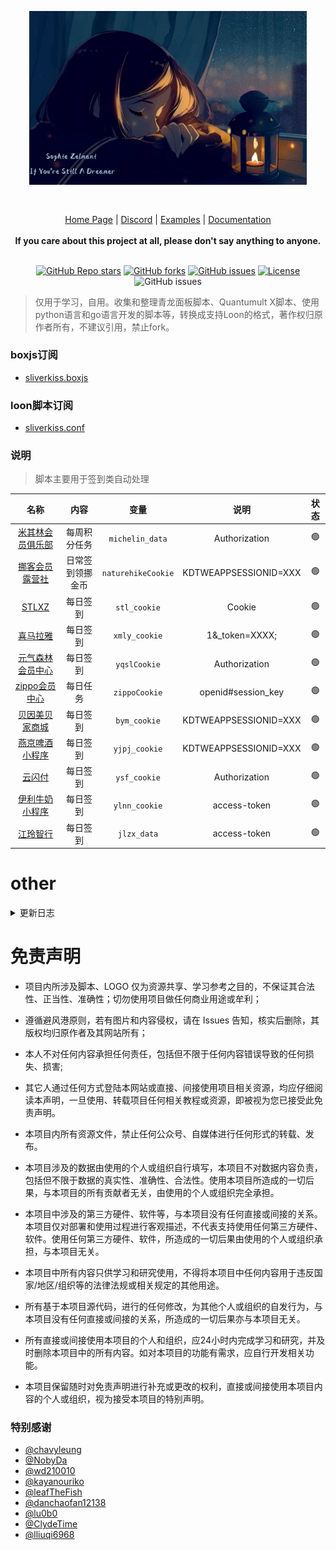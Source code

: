 
<div align="center" style="margin: 30px;">
<a href="https://aoi.js.org/">
  <img src="https://github.com/Sliverkiss/helloworld/blob/aa89bf6274ad730ddd5d681a941bbd507d0470d6/Loon/icon/Chiri.JPG?raw=true"   style="" align="center"  alt=""/>
</a>
  </div>
<div align="center">
  <br/>
  <div align="center">
    <a href="">Home Page</a> |
    <a href="">Discord</a> |
    <a href="">Examples</a> |
    <a href="">Documentation</a>
</div>
  <br/>
<div align="center"><strong>If you care about this project at all, please don't say anything to anyone.</strong>
</div>
<br/>
  
<a href="https://github.com/sliverkiss/helloworld/stargazers"><img alt="GitHub Repo stars" src="https://img.shields.io/github/stars/sliverkiss/helloworld?color=yellow&logo=riseup&logoColor=yellow&style=flat-square"></a>
<a href="https://github.com/sliverkiss/helloworld/network/members"><img alt="GitHub forks" src="https://img.shields.io/github/forks/sliverkiss/helloworld?color=orange&style=flat-square"></a>
<a href="https://github.com/sliverkiss/helloworld/issues"><img alt="GitHub issues" src="https://img.shields.io/github/issues/sliverkiss/helloworld?color=red&style=flat-square"></a>
 [![License](https://img.shields.io/npm/l/aoi.js.svg)](https://github.com/Sliverkiss/helloworld/blob/v6/LICENSE)
 ![GitHub issues](https://img.shields.io/github/languages/code-size/sliverkiss/helloworld?style=flat-square)
</div>

> 仅用于学习，自用。收集和整理青龙面板脚本、Quantumult X脚本、使用python语言和go语言开发的脚本等，转换成支持Loon的格式，著作权归原作者所有，不建议引用，禁止fork。
    
### boxjs订阅
* [sliverkiss.boxjs](https://raw.githubusercontent.com/Sliverkiss/helloworld/master/Loon/boxjs/sliverkiss.boxjs.json)  
 
### loon脚本订阅
* [sliverkiss.conf](https://raw.githubusercontent.com/Sliverkiss/helloworld/master/sliverkiss.conf) 
  
### 说明
> 脚本主要用于签到类自动处理

|名称|内容|变量|说明|状态
|:--------:|:---------:|:-----:|:-----:|:-----:|
| [米其林会员俱乐部](https://github.com/Sliverkiss/helloworld/blob/master/Study/michelin.js)  | 每周积分任务 | `michelin_data` |Authorization| 🟢 |
| [挪客会员露营社](https://github.com/Sliverkiss/helloworld/blob/master/Study/naturehike.js) | 日常签到领挪金币 | `naturehikeCookie` |KDTWEAPPSESSIONID=XXX| 🟢 |
| [STLXZ](https://github.com/Sliverkiss/helloworld/blob/master/Study/stlxz.js) | 每日签到 | `stl_cookie` |Cookie| 🟢 |
| [喜马拉雅](https://github.com/Sliverkiss/helloworld/blob/master/Study/xmly.js) | 每日签到 | `xmly_cookie` |1&_token=XXXX;| 🟢 |
| [元气森林会员中心](https://github.com/Sliverkiss/helloworld/blob/master/Study/yqslhy.js) | 每日签到 | `yqslCookie`|Authorization| 🟢 |
| [zippo会员中心](https://github.com/Sliverkiss/helloworld/blob/master/Study/zippo.js) | 每日任务 | `zippoCookie` |openid#session_key|🟢 |
| [贝因美贝家商城](https://github.com/Sliverkiss/helloworld/blob/master/Study/bym.js) | 每日签到 | `bym_cookie` |KDTWEAPPSESSIONID=XXX|🟢 |
| [燕京啤酒小程序](https://github.com/Sliverkiss/helloworld/blob/master/Study/yjpj.js) | 每日签到 | `yjpj_cookie` |KDTWEAPPSESSIONID=XXX|🟢 |
| [云闪付](https://github.com/Sliverkiss/helloworld/blob/master/Study/ysf.js) | 每日签到 | `ysf_cookie` |Authorization|🟢 |
| [伊利牛奶小程序](https://github.com/Sliverkiss/helloworld/blob/master/Study/ylnn.js) | 每日签到 | `ylnn_cookie` |access-token|🟢 |
| [江玲智行](https://github.com/Sliverkiss/helloworld/blob/master/Study/jlzx.js) | 每日签到 | `jlzx_data` |access-token|🟢 |

# other
<details>
<summary>更新日志</summary>
 
- 2023-05-28 
  - 新增江玲智行app每日签到任务 by sliverkiss 
- 2023-05-27 
  - 新增伊利牛奶小程序每日签到任务 by sliverkiss
- 2023-05-23 
  - 新增云闪付每日签到任务 by sliverkiss
  - ~新增嘉立创每日签到任务~ by sliverkiss
- 2023-05-20 
  - 新增燕京啤酒微信小程序每日签到任务 by sliverkiss
- 2023-05-19 
  - 新增贝因美贝家商城每日签到任务 by sliverkiss
- 2023-05-18 
  - 新增STLXZ每日签到任务 by sliverkiss
  - 新增喜马拉雅每日签到 by sliverkiss
-  ...

</details> 

# 免责声明
* 项目内所涉及脚本、LOGO 仅为资源共享、学习参考之目的，不保证其合法性、正当性、准确性；切勿使用项目做任何商业用途或牟利；

* 遵循避风港原则，若有图片和内容侵权，请在 Issues 告知，核实后删除，其版权均归原作者及其网站所有；
* 本人不对任何内容承担任何责任，包括但不限于任何内容错误导致的任何损失、损害;
* 其它人通过任何方式登陆本网站或直接、间接使用项目相关资源，均应仔细阅读本声明，一旦使用、转载项目任何相关教程或资源，即被视为您已接受此免责声明。

* 本项目内所有资源文件，禁止任何公众号、自媒体进行任何形式的转载、发布。

* 本项目涉及的数据由使用的个人或组织自行填写，本项目不对数据内容负责，包括但不限于数据的真实性、准确性、合法性。使用本项目所造成的一切后果，与本项目的所有贡献者无关，由使用的个人或组织完全承担。

* 本项目中涉及的第三方硬件、软件等，与本项目没有任何直接或间接的关系。本项目仅对部署和使用过程进行客观描述，不代表支持使用任何第三方硬件、软件。使用任何第三方硬件、软件，所造成的一切后果由使用的个人或组织承担，与本项目无关。

* 本项目中所有内容只供学习和研究使用，不得将本项目中任何内容用于违反国家/地区/组织等的法律法规或相关规定的其他用途。

* 所有基于本项目源代码，进行的任何修改，为其他个人或组织的自发行为，与本项目没有任何直接或间接的关系，所造成的一切后果亦与本项目无关。

* 所有直接或间接使用本项目的个人和组织，应24小时内完成学习和研究，并及时删除本项目中的所有内容。如对本项目的功能有需求，应自行开发相关功能。

* 本项目保留随时对免责声明进行补充或更改的权利，直接或间接使用本项目内容的个人或组织，视为接受本项目的特别声明。

### 特别感谢
*  [@chavyleung](https://github.com/chavyleung) 
*  [@NobyDa](https://github.com/NobyDa)   
*  [@wd210010](https://github.com/wd210010)
*  [@kayanouriko](https://github.com/kayanouriko)
*  [@leafTheFish](https://github.com/leafTheFish)
*  [@danchaofan12138](https://github.com/danchaofan12138/)
*  [@lu0b0](https://github.com/lu0b0)
*  [@ClydeTime](https://github.com/ClydeTime)
*  [@lliuqi6968](http://github.com/liuqi6968)
